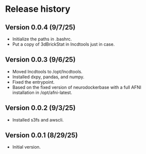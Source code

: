 # Release history

## Version 0.0.4 (9/7/25)
* Initialize the paths in .bashrc.
* Put a copy of 3dBrickStat in lncdtools just in case.

## Version 0.0.3 (9/6/25)
* Moved lncdtools to /opt/lncdtools.
* Installed dxpy, pandas, and numpy.
* Fixed the entrypoint.
* Based on the fixed version of neurodockerbase with a full AFNI installation in /opt/afni-latest.

## Version 0.0.2 (9/3/25)
* Installed s3fs and awscli.

## Version 0.0.1 (8/29/25)
* Initial version.
